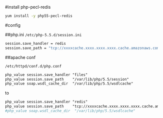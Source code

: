 #install php-pecl-redis
```bash
yum install -y php55-pecl-redis
```

#config 

##php.ini
`/etc/php-5.5.d/session.ini`

```bash
session.save_handler = redis
session.save_path = "tcp://xxxxcache.xxxx.xxxx.xxxx.cache.amazonaws.com:6379?weight=1"
```

##apache conf

`/etc/httpd/conf.d/php.conf`

```apache
php_value session.save_handler "files"
php_value session.save_path    "/var/lib/php/5.5/session"
php_value soap.wsdl_cache_dir  "/var/lib/php/5.5/wsdlcache"
```
to

```apache
php_value session.save_handler "redis"
php_value session.save_path    "tcp://xxxxcache.xxxx.xxxx.xxxx.cache.amazonaws.com:6379?weight=1"
#php_value soap.wsdl_cache_dir  "/var/lib/php/5.5/wsdlcache"
```
